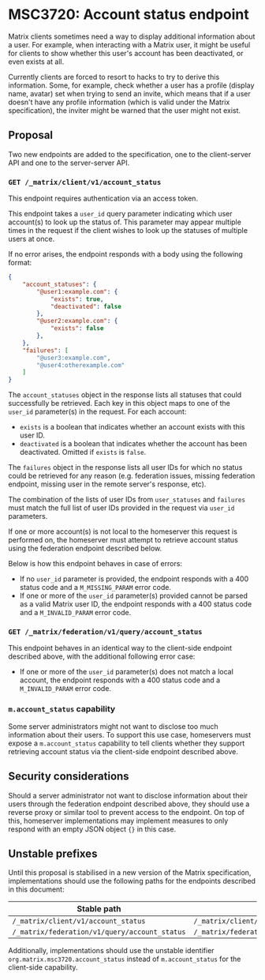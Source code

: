 # MSC3720: Account status endpoint

Matrix clients sometimes need a way to display additional information about a
user. For example, when interacting with a Matrix user, it might be useful for
clients to show whether this user's account has been deactivated, or even exists
at all.

Currently clients are forced to resort to hacks to try to derive this
information. Some, for example, check whether a user has a profile (display
name, avatar) set when trying to send an invite, which means that if a user
doesn't have any profile information (which is valid under the Matrix
specification), the inviter might be warned that the user might not exist.

## Proposal

Two new endpoints are added to the specification, one to the client-server API
and one to the server-server API.

### `GET /_matrix/client/v1/account_status`

This endpoint requires authentication via an access token.

This endpoint takes a `user_id` query parameter indicating which user account(s)
to look up the status of. This parameter may appear multiple times in the
request if the client wishes to look up the statuses of multiple users at once.

If no error arises, the endpoint responds with a body using the following
format:

```json
{
    "account_statuses": {
        "@user1:example.com": {
            "exists": true,
            "deactivated": false
        },
        "@user2:example.com": {
            "exists": false
        },
    },
    "failures": [
        "@user3:example.com",
        "@user4:otherexample.com"
    ]
}
```

The `account_statuses` object in the response lists all statuses that could
successfully be retrieved. Each key in this object maps to one of the `user_id`
parameter(s) in the request. For each account:

* `exists` is a boolean that indicates whether an account exists with this user
  ID.
* `deactivated` is a boolean that indicates whether the account has been
  deactivated. Omitted if `exists` is `false`.

The `failures` object in the response lists all user IDs for which no status
could be retrieved for any reason (e.g. federation issues, missing federation
endpoint, missing user in the remote server's response, etc).

The combination of the lists of user IDs from `user_statuses` and `failures`
must match the full list of user IDs provided in the request via `user_id`
parameters.

If one or more account(s) is not local to the homeserver this request is
performed on, the homeserver must attempt to retrieve account status using the
federation endpoint described below.

Below is how this endpoint behaves in case of errors:

* If no `user_id` parameter is provided, the endpoint responds with a 400 status
  code and a `M_MISSING_PARAM` error code.
* If one or more of the `user_id` parameter(s) provided cannot be parsed as a
  valid Matrix user ID, the endpoint responds with a 400 status code and a
  `M_INVALID_PARAM` error code.

### `GET /_matrix/federation/v1/query/account_status`

This endpoint behaves in an identical way to the client-side endpoint described
above, with the additional following error case:

* If one or more of the `user_id` parameter(s) does not match a local account,
  the endpoint responds with a 400 status code and a `M_INVALID_PARAM` error
  code.

### `m.account_status` capability

Some server administrators might not want to disclose too much information about
their users. To support this use case, homeservers must expose a
`m.account_status` capability to tell clients whether they support retrieving
account status via the client-side endpoint described above.

## Security considerations

Should a server administrator not want to disclose information about their users
through the federation endpoint described above, they should use a reverse proxy
or similar tool to prevent access to the endpoint. On top of this, homeserver
implementations may implement measures to only respond with an empty JSON object
`{}` in this case.

## Unstable prefixes

Until this proposal is stabilised in a new version of the Matrix specification,
implementations should use the following paths for the endpoints described in
this document:

| Stable path                                   | Unstable path                                                          |
|-----------------------------------------------|------------------------------------------------------------------------|
| `/_matrix/client/v1/account_status`           | `/_matrix/client/unstable/org.matrix.msc3720/account_status`           |
| `/_matrix/federation/v1/query/account_status` | `/_matrix/federation/unstable/org.matrix.msc3720/query/account_status` |

Additionally, implementations should use the unstable identifier
`org.matrix.msc3720.account_status` instead of `m.account_status` for the
client-side capability.
